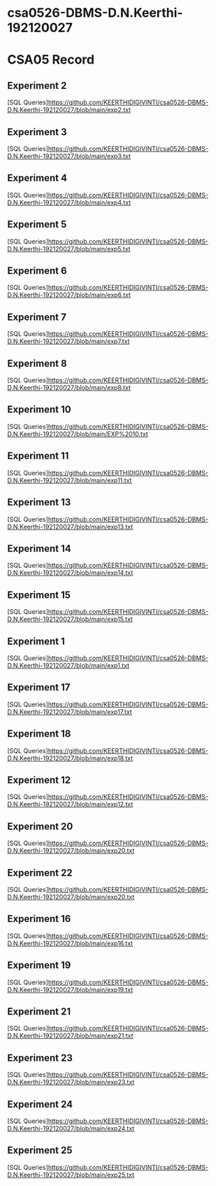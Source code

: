 # csa0526-DBMS-D.N.Keerthi-192120027

# CSA05 Record

## Experiment 2

[SQL Queries]https://github.com/KEERTHIDIGIVINTI/csa0526-DBMS-D.N.Keerthi-192120027/blob/main/exp2.txt

## Experiment 3

[SQL Queries]https://github.com/KEERTHIDIGIVINTI/csa0526-DBMS-D.N.Keerthi-192120027/blob/main/exp3.txt

## Experiment 4

[SQL Queries]https://github.com/KEERTHIDIGIVINTI/csa0526-DBMS-D.N.Keerthi-192120027/blob/main/exp4.txt

## Experiment 5

[SQL Queries]https://github.com/KEERTHIDIGIVINTI/csa0526-DBMS-D.N.Keerthi-192120027/blob/main/exp5.txt

## Experiment 6

[SQL Queries]https://github.com/KEERTHIDIGIVINTI/csa0526-DBMS-D.N.Keerthi-192120027/blob/main/exp6.txt

## Experiment 7

[SQL Queries]https://github.com/KEERTHIDIGIVINTI/csa0526-DBMS-D.N.Keerthi-192120027/blob/main/exp7.txt

## Experiment 8

[SQL Queries]https://github.com/KEERTHIDIGIVINTI/csa0526-DBMS-D.N.Keerthi-192120027/blob/main/exp8.txt

## Experiment 10

[SQL Queries]https://github.com/KEERTHIDIGIVINTI/csa0526-DBMS-D.N.Keerthi-192120027/blob/main/EXP%2010.txt

## Experiment 11

[SQL Queries]https://github.com/KEERTHIDIGIVINTI/csa0526-DBMS-D.N.Keerthi-192120027/blob/main/exp11.txt

## Experiment 13

[SQL Queries]https://github.com/KEERTHIDIGIVINTI/csa0526-DBMS-D.N.Keerthi-192120027/blob/main/exp13.txt


## Experiment 14

[SQL Queries]https://github.com/KEERTHIDIGIVINTI/csa0526-DBMS-D.N.Keerthi-192120027/blob/main/exp14.txt


## Experiment 15

[SQL Queries]https://github.com/KEERTHIDIGIVINTI/csa0526-DBMS-D.N.Keerthi-192120027/blob/main/exp15.txt

## Experiment 1

[SQL Queries]https://github.com/KEERTHIDIGIVINTI/csa0526-DBMS-D.N.Keerthi-192120027/blob/main/exp1.txt




## Experiment 17

[SQL Queries]https://github.com/KEERTHIDIGIVINTI/csa0526-DBMS-D.N.Keerthi-192120027/blob/main/exp17.txt



## Experiment 18

[SQL Queries]https://github.com/KEERTHIDIGIVINTI/csa0526-DBMS-D.N.Keerthi-192120027/blob/main/exp18.txt


## Experiment 12

[SQL Queries]https://github.com/KEERTHIDIGIVINTI/csa0526-DBMS-D.N.Keerthi-192120027/blob/main/exp12.txt


## Experiment 20

[SQL Queries]https://github.com/KEERTHIDIGIVINTI/csa0526-DBMS-D.N.Keerthi-192120027/blob/main/exp20.txt



## Experiment 22

[SQL Queries]https://github.com/KEERTHIDIGIVINTI/csa0526-DBMS-D.N.Keerthi-192120027/blob/main/exp20.txt



## Experiment 16

[SQL Queries]https://github.com/KEERTHIDIGIVINTI/csa0526-DBMS-D.N.Keerthi-192120027/blob/main/exp16.txt




## Experiment 19

[SQL Queries]https://github.com/KEERTHIDIGIVINTI/csa0526-DBMS-D.N.Keerthi-192120027/blob/main/exp19.txt




## Experiment 21

[SQL Queries]https://github.com/KEERTHIDIGIVINTI/csa0526-DBMS-D.N.Keerthi-192120027/blob/main/exp21.txt




## Experiment 23

[SQL Queries]https://github.com/KEERTHIDIGIVINTI/csa0526-DBMS-D.N.Keerthi-192120027/blob/main/exp23.txt




## Experiment 24

[SQL Queries]https://github.com/KEERTHIDIGIVINTI/csa0526-DBMS-D.N.Keerthi-192120027/blob/main/exp24.txt




## Experiment 25

[SQL Queries]https://github.com/KEERTHIDIGIVINTI/csa0526-DBMS-D.N.Keerthi-192120027/blob/main/exp25.txt





